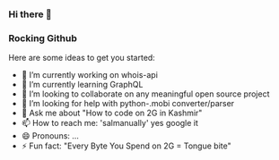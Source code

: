### Hi there 👋
### Rocking Github

<!--
**hotheadhacker/hotheadhacker** is a ✨ _special_ ✨ repository because its `README.md` (this file) appears on your GitHub profile.
-->
Here are some ideas to get you started:

- 🔭 I’m currently working on whois-api
- 🌱 I’m currently learning GraphQL
- 👯 I’m looking to collaborate on any meaningful open source project
- 🤔 I’m looking for help with python-.mobi converter/parser
- 💬 Ask me about "How to code on 2G in Kashmir"
- 📫 How to reach me: 'salmanually' yes google it 
- 😄 Pronouns: ...
- ⚡ Fun fact: "Every Byte You Spend on 2G = Tongue bite"

